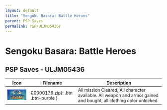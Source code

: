 ```yaml
---
layout: default
title: "Sengoku Basara: Battle Heroes"
parent: PSP Saves
permalink: PSP/ULJM05436/
---
```

# Sengoku Basara: Battle Heroes

## PSP Saves - ULJM05436

| Icon | Filename | Description |
|------|----------|-------------|
| ![Sengoku Basara: Battle Heroes](ICON0.PNG) | [00000176.zip](00000176.zip){: .btn .btn-purple } | All mission Cleared, All character available. All weapon and armor gained and bought, all clothing color unlocked |
